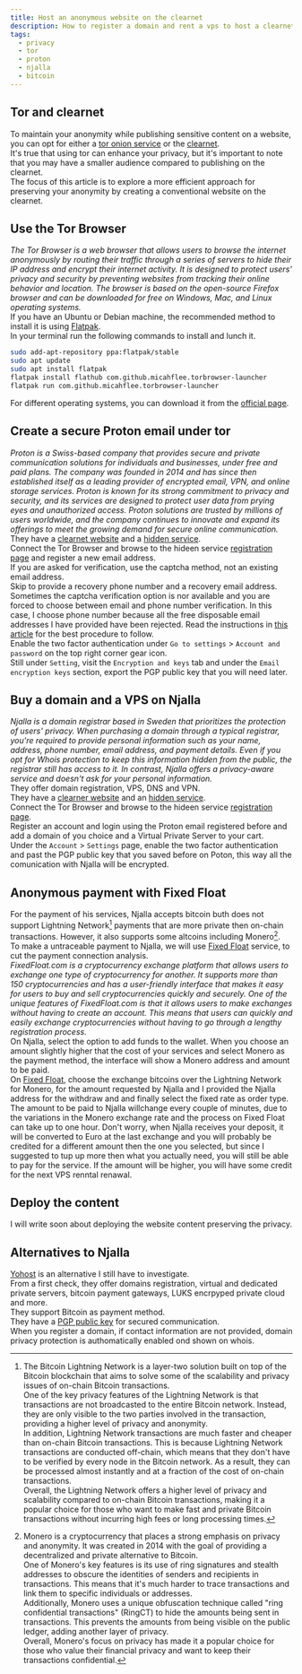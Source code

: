 ```yaml
---
title: Host an anonymous website on the clearnet
description: How to register a domain and rent a vps to host a clearnet webiste without sharing any personal information.
tags:
  - privacy
  - tor
  - proton
  - njalla
  - bitcoin
---
```

## Tor and clearnet
To maintain your anonymity while publishing sensitive content on a website, you can opt for either a [tor onion service](https://en.wikipedia.org/wiki/Tor_(network)#Onion_services) or the [clearnet](https://en.wikipedia.org/wiki/Clearnet_(networking)).  
It's true that using tor can enhance your privacy, but it's important to note that you may have a smaller audience compared to publishing on the clearnet.  
The focus of this article is to explore a more efficient approach for preserving your anonymity by creating a conventional website on the clearnet.  
## Use the Tor Browser
*The Tor Browser is a web browser that allows users to browse the internet anonymously by routing their traffic through a series of servers to hide their IP address and encrypt their internet activity. It is designed to protect users' privacy and security by preventing websites from tracking their online behavior and location. The browser is based on the open-source Firefox browser and can be downloaded for free on Windows, Mac, and Linux operating systems.*  
If you have an Ubuntu or Debian machine, the recommended method to install it is using [Flatpak](https://flatpak.org/setup/Ubuntu).  
In your terminal run the following commands to install and lunch it.  
```bash
sudo add-apt-repository ppa:flatpak/stable
sudo apt update
sudo apt install flatpak
flatpak install flathub com.github.micahflee.torbrowser-launcher
flatpak run com.github.micahflee.torbrowser-launcher
```
For different operating systems, you can download it from the [official page](https://www.torproject.org/download/).  
## Create a secure Proton email under tor 
*Proton is a Swiss-based company that provides secure and private communication solutions for individuals and businesses, under free  and paid plans. The company was founded in 2014 and has since then established itself as a leading provider of encrypted email, VPN, and online storage services. Proton is known for its strong commitment to privacy and security, and its services are designed to protect user data from prying eyes and unauthorized access. Proton solutions are trusted by millions of users worldwide, and the company continues to innovate and expand its offerings to meet the growing demand for secure online communication.*  
They have a [clearnet website](https://proton.me/) and a [hidden service](https://protonmailrmez3lotccipshtkleegetolb73fuirgj7r4o4vfu7ozyd.onion).  
Connect the Tor Browser and browse to the hideen service [registration page](https://account.protonmailrmez3lotccipshtkleegetolb73fuirgj7r4o4vfu7ozyd.onion/signup?plan=free&product=mail) and register a new email address.  
If you are asked for verification, use the captcha method, not an existing email address.  
Skip to provide a recovery phone number and a recovery email address. 
Sometimes the captcha verification option is nor available and you are forced to choose between email and phone number verification. In this case, I choose phone number because all the free disposable email addresses I have provided have been rejected. Read the instructions in [this article](/en/verify-service-with-phone-number) for the best procedure to follow.  
Enable the two factor authentication under `Go to settings` > `Account and password` on the top right corner gear icon.  
Still under `Setting`, visit the `Encryption and keys` tab and under the `Email encryption keys` section, export the PGP public key that you will need later.  
## Buy a domain and a VPS on Njalla
*Njalla is a domain registrar based in Sweden that prioritizes the protection of users' privacy. When purchasing a domain through a typical registrar, you're required to provide personal information such as your name, address, phone number, email address, and payment details. Even if you opt for Whois protection to keep this information hidden from the public, the registrar still has access to it. In contrast, Njalla offers a privacy-aware service and doesn't ask for your personal information.*  
They offer domain registration, VPS, DNS and VPN.  
They have a [clearner website](https://njal.la) and an [hidden service](https://njallalafimoej5i4eg7vlnqjvmb6zhdh27qxcatdn647jtwwwui3nad.onion).  
Connect the Tor Browser and browse to the hideen service [registration page](https://njallalafimoej5i4eg7vlnqjvmb6zhdh27qxcatdn647jtwwwui3nad.onion/signup).  
Register an account and login using the Proton email registered before and add a domain of you choice and a Virtual Private Server to your cart.  
Under the `Account` > `Settings` page, enable the two factor authentication and past the PGP public key that you saved before on Poton, this way all the comunication with Njalla will be encrypted.  
## Anonymous payment with Fixed Float
For the payment of his services, Njalla accepts bitcoin buth does not support Lightning Network[^LightningNetwork] payments that are more private then on-chain transactions. However, it also supports some altcoins including Monero[^Monero].  
To make a untraceable payment to Njalla, we will use [Fixed Float](https://fixedfloat.com) service, to cut the payment connection analysis.  
*FixedFloat.com is a cryptocurrency exchange platform that allows users to exchange one type of cryptocurrency for another. It supports more than 150 cryptocurrencies and has a user-friendly interface that makes it easy for users to buy and sell cryptocurrencies quickly and securely.*
*One of the unique features of FixedFloat.com is that it allows users to make exchanges without having to create an account. This means that users can quickly and easily exchange cryptocurrencies without having to go through a lengthy registration process.*   
On Njalla, select the option to add funds to the wallet. When you choose an amount slightly higher that the cost of your services and select Monero as the payment method, the interface will show a Monero address and amount to be paid.  
On [Fixed Float](fixedfloat.com), choose the exchange bitcoins over the Lightning Network for Monero, for the amount requested by Njalla and I provided the Njalla address for the withdraw and and finally select the fixed rate as order type.  
The amount to be paid to Njalla willchange every couple of minutes, due to the variations in the Monero exchange rate and the process on Fixed Float can take up to one hour. Don't worry, when Njalla receives your deposit, it will be converted to Euro at the last exchange and you will probably be credited for a different amount then the one you selected, but since I suggested to tup up more then what you actually need, you will still be able to pay for the service. If the amount will be higher, you will have some credit for the next VPS renntal renawal.
## Deploy the content
I will write soon about deploying the website content preserving the privacy.  
## Alternatives to Njalla
[Yohost](https://client.yohost.org/index.php) is an alternative I still have to investigate.  
From a first check, they offer domains registration, virtual and dedicated private servers, bitcoin payment gateways, LUKS encrpyped private cloud and more.  
They support Bitcoin as payment method.  
They have a [PGP public key](https://client.yohost.org/index.php/knowledgebase/2/Our-PGP-Public-Key.html) for secured communication.  
When you register a domain, if contact information are not provided, domain privacy protection is authomatically enabled ond shown on whois. 

[^LightningNetwork]: The Bitcoin Lightning Network is a layer-two solution built on top of the Bitcoin blockchain that aims to solve some of the scalability and privacy issues of on-chain Bitcoin transactions.  
    One of the key privacy features of the Lightning Network is that transactions are not broadcasted to the entire Bitcoin network. Instead, they are only visible to the two parties involved in the transaction, providing a higher level of privacy and anonymity.  
    In addition, Lightning Network transactions are much faster and cheaper than on-chain Bitcoin transactions. This is because Lightning Network transactions are conducted off-chain, which means that they don't have to be verified by every node in the Bitcoin network. As a result, they can be processed almost instantly and at a fraction of the cost of on-chain transactions.  
    Overall, the Lightning Network offers a higher level of privacy and scalability compared to on-chain Bitcoin transactions, making it a popular choice for those who want to make fast and private Bitcoin transactions without incurring high fees or long processing times.

[^Monero]: Monero is a cryptocurrency that places a strong emphasis on privacy and anonymity. It was created in 2014 with the goal of providing a decentralized and private alternative to Bitcoin.  
    One of Monero's key features is its use of ring signatures and stealth addresses to obscure the identities of senders and recipients in transactions. This means that it's much harder to trace transactions and link them to specific individuals or addresses.  
    Additionally, Monero uses a unique obfuscation technique called "ring confidential transactions" (RingCT) to hide the amounts being sent in transactions. This prevents the amounts from being visible on the public ledger, adding another layer of privacy.  
    Overall, Monero's focus on privacy has made it a popular choice for those who value their financial privacy and want to keep their transactions confidential.

